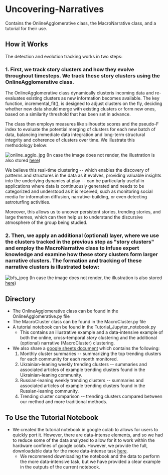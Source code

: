 # Uncovering-Narratives
Contains the OnlineAgglomerative class, the MacroNarrative class, and a tutorial for their use.

## How it Works
The detection and evolution tracking works in two steps:

### 1. First, we track story clusters and how they evolve throughout timesteps. We track these story clusters using the OnlineAgglomerative class.

The OnlineAgglomerative class dynamically clusteris incoming data and re-evaluates existing clusters as new information becomes available. The key function, incremental_fit(), is designed to adjust clusters on the fly, deciding whether new data should merge with existing clusters or form new ones, based on a similarity threshold that has been set in advance.

The class then employs measures like silhouette scores and the pseudo-F index to evaluate the potential merging of clusters for each new batch of data, balancing immediate data integration and long-term structural integrity and coherence of clusters over time. We illustrate this methodology below:


![online_agglo_jpg](https://github.com/patrikgerard/Uncovering-Narratives/assets/43653986/cbfeacb1-58b4-4fc3-a7b2-d7c50390fd47/)
(In case the image does not render, the illustration is also stored [here](https://imgur.com/a/PIJd7tG))




We believe this real-time clustering -- which enables the discovery of patterns and structures in the data as it evolves, providing valuable insights into the underlying dynamics at play -- can be particularly useful in applications where data is continuously generated and needs to be categorized and understood as it is received, such as monitoring social media for information diffusion, narrative-building, or even detecting astroturfing activities.

Moreover, this allows us to uncover persistent stories, trending stories, and large themes, which can then help us to understand the discursive atmosphere of the group being studied.


### 2. Then, we apply an additional (optional) layer, where we use the clusters tracked in the previous step as "story clusters" and employ the MacroNarrative class to infuse expert knowledge and examine how these story clusters form larger narrative clusters. The formation and tracking of these narrative clusters is illustrated below:

![bfs_jpeg](https://github.com/patrikgerard/Uncovering-Narratives/assets/43653986/db5dfad2-adeb-450e-8213-5a84106f58b5)
(In case the image does not render, the illustration is also stored [here]([https://imgur.com/a/PIJd7tG](https://imgur.com/a/oArZWmw)))


## Directory
- The OnlineAgglomerative class can be found in the OnlineAgglomerative.py file
- The MacroCluster class can be found in the MacroCluster.py file
- A tutorial notebook can be found in the Tutorial_Jupyter_notebook.py
  - This contains an illustrative example and a data-intensive example of both the online, cross-temporal _story_ clustering and the additional (optional) narrative (MacroCluster) clustering.
- We also share a [google sheets document](https://docs.google.com/spreadsheets/d/1IEebUnCKR1x2ZA4exeOpdfLbz4f3uyrWHPZ_2mqThgY/edit?usp=sharing) which contains the following:
    1. Monthly cluster summaries -- summarizing the top trending clusters for each community for each month monitored.
    2. Ukrainian-leaning weekly trending clusters -- summaries and associated articles of example trending clusters found in the Ukrainian-leaning community.
    3. Russian-leaning weekly trending clusters -- summaries and associated articles of example trending clusters found in the Russian-leaning community.
    4. Trending cluster comparison -- trending clusters compared between our method and more traditional methods.
 

## To Use the Tutorial Notebook
- We created the tutorial notebook in google colab to allows for users to quickly port it. However, there are data-intense elements, and so we had to reduce some of the data analyzed to allow for it to work within the hardware confines of google colab. However, we provide the full, downloadable data for the more data-intense task [here](https://drive.google.com/drive/folders/1NH7HSk3m5eR2wLcmPTTIIqJfC6w6Mkl9?usp=sharing).
  - We recommend downloading the notebook and the data to perform the more data-intensive task, but we have provided a clear example in the outputs of the current notebook.
 
